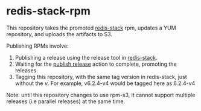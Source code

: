# redis-stack-rpm

This repository takes the promoted [redis-stack](https://github.com/redis-stack/redis-stack) rpm, updates a YUM repository, and uploads the artifacts to S3.

Publishing RPMs involve:

1. Publishing a release using the release tool in [redis-stack](https://github.com/redis-stack/redis-stack).
2. Waiting for the [publish release](https://github.com/redis-stack/redis-stack/actions/workflows/release.yml) action to complete, promoting the releases.
3. Tagging this repository, with the same tag version in redis-stack, just without the *v*. For example, v6.2.4-v4 would be tagged here as 6.2.4-v4

Note: until this repository changes to use rpm-s3, it cannot support multiple releases (i.e parallel releases) at the same time.
